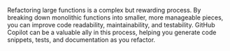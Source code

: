 Refactoring large functions is a complex but rewarding process. By breaking down monolithic functions into smaller, more manageable pieces, you can improve code readability, maintainability, and testability. GitHub Copilot can be a valuable ally in this process, helping you generate code snippets, tests, and documentation as you refactor.